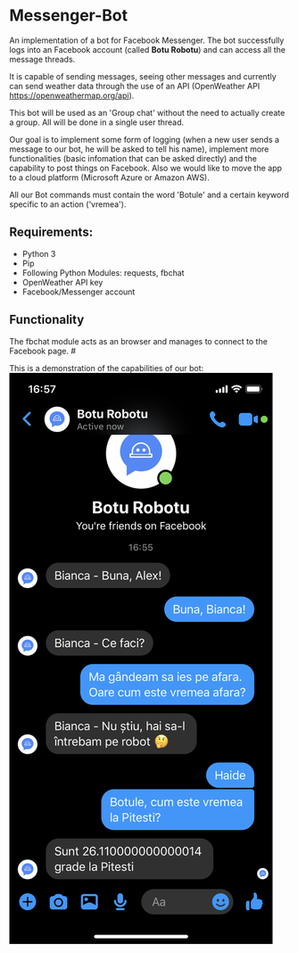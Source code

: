 # Messenger-Bot

An implementation of a bot for Facebook Messenger. The bot successfully logs into an Facebook account (called **Botu Robotu**) and can access all the message threads. 

It is capable of sending messages, seeing other messages and currently can send weather data through the use of an API (OpenWeather API https://openweathermap.org/api).

This bot will be used as an 'Group chat' without the need to actually create a group. All will be done in a single user thread.

Our goal is to implement some form of logging (when a new user sends a message to our bot, he will be asked to tell his name), implement more functionalities (basic infomation that can be asked directly) and the capability to post things on Facebook. Also we would like to move the app to a cloud platform (Microsoft Azure or Amazon AWS).

All our Bot commands must contain the word 'Botule' and a certain keyword specific to an action ('vremea').

## Requirements:

- Python 3
- Pip
- Following Python Modules: requests, fbchat
- OpenWeather API key
- Facebook/Messenger account

## Functionality

The fbchat module acts as an browser and manages to connect to the Facebook page. #

This is a demonstration of the capabilities of our bot:
![alt text](https://github.com/florinalexandrunecula/Messenger-Bot/blob/master/Photos/Demo.PNG)
